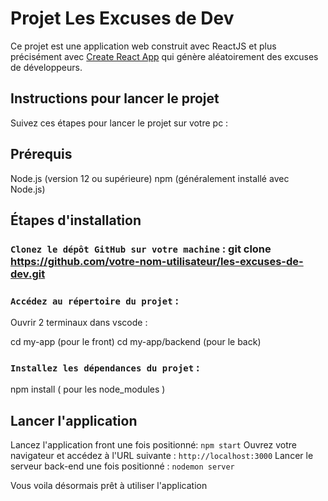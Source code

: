 # Projet Les Excuses de Dev

Ce projet est une application web construit avec ReactJS et plus précisément avec [Create React App](https://github.com/facebook/create-react-app) qui génère aléatoirement des excuses de développeurs. 

## Instructions pour lancer le projet

Suivez ces étapes pour lancer le projet sur votre pc :

## Prérequis

Node.js (version 12 ou supérieure)
npm (généralement installé avec Node.js)

## Étapes d'installation

### `Clonez le dépôt GitHub sur votre machine` : git clone https://github.com/votre-nom-utilisateur/les-excuses-de-dev.git

### `Accédez au répertoire du projet` :

Ouvrir 2 terminaux dans vscode : 

cd my-app (pour le front)
cd my-app/backend (pour le back)

### `Installez les dépendances du projet` :

npm install ( pour les node_modules )

## Lancer l'application

Lancez l'application front une fois positionné: `npm start`
Ouvrez votre navigateur et accédez à l'URL suivante : `http://localhost:3000`
Lancer le serveur back-end une fois positionné : `nodemon server`

Vous voila désormais prêt à utiliser l'application